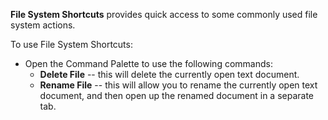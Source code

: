 **File System Shortcuts** provides quick access to some commonly used file system actions. 

To use File System Shortcuts:

- Open the Command Palette to use the following commands:
  - **Delete File** -- this will delete the currently open text document.
  - **Rename File** -- this will allow you to rename the currently open text document, and then open up the renamed document in a separate tab.